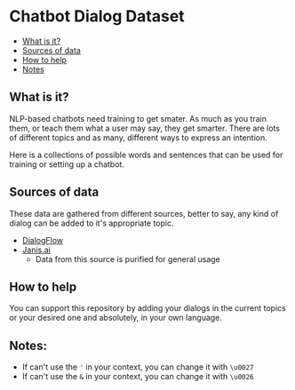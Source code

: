 # Chatbot Dialog Dataset

- [What is it?](#what_is_it)
- [Sources of data](#sources_of_data)
- [How to help](#how_to_help)
- [Notes](#notes)



## What is it?
NLP-based chatbots need training to get smater. As much as you train them, or teach them what a user may say, they get smarter. There are lots of different topics and as many, different ways to express an intention.

Here is a collections of possible words and sentences that can be used for training or setting up a chatbot.


## Sources of data
These data are gathered from different sources, better to say, any kind of dialog can be added to it's appropriate topic.

- [DialogFlow](https://dialogflow.com/)
- [Janis.ai](https://github.com/Janis-ai/Dialogflow)
	- Data from this source is purified for general usage


## How to help
You can support this repository by adding your dialogs in the current topics or your desired one and absolutely, in your own language.


## Notes:
- If can't use the `'` in your context, you can change it with `\u0027`
- If can't use the `&` in your context, you can change it with `\u0026`